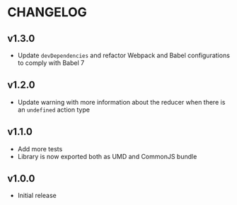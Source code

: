 # CHANGELOG

## v1.3.0

- Update `devDependencies` and refactor Webpack and Babel configurations to comply with Babel 7


## v1.2.0

- Update warning with more information about the reducer when there is an `undefined` action type


## v1.1.0

- Add more tests
- Library is now exported both as UMD and CommonJS bundle


## v1.0.0

- Initial release
